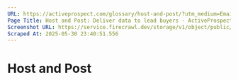 ```yaml
---
URL: https://activeprospect.com/glossary/host-and-post/?utm_medium=Email&utm_source=Website&utm_campaign=AP-Email-InsideCBM-Jan
Page Title: Host and Post: Deliver data to lead buyers - ActiveProspect
Screenshot URL: https://service.firecrawl.dev/storage/v1/object/public/media/screenshot-53a21b15-028b-401a-9375-30ede05c88c8.png
Scraped At: 2025-05-30 23:40:51.556
---
```

# Host and Post




